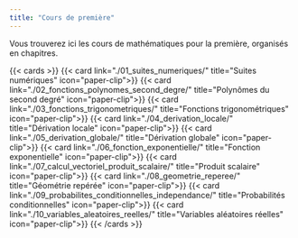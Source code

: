 ```yaml
---
title: "Cours de première"
---
```

Vous trouverez ici les cours de mathématiques pour la première, organisés en chapitres.

{{< cards >}}
  {{< card link="./01_suites_numeriques/" title="Suites numériques" icon="paper-clip">}}
  {{< card link="./02_fonctions_polynomes_second_degre/" title="Polynômes du second degré" icon="paper-clip">}}
  {{< card link="./03_fonctions_trigonometriques/" title="Fonctions trigonométriques" icon="paper-clip">}}
  {{< card link="./04_derivation_locale/" title="Dérivation locale" icon="paper-clip">}}
  {{< card link="./05_derivation_globale/" title="Dérivation globale" icon="paper-clip">}}
  {{< card link="./06_fonction_exponentielle/" title="Fonction exponentielle" icon="paper-clip">}}
  {{< card link="./07_calcul_vectoriel_produit_scalaire/" title="Produit scalaire" icon="paper-clip">}}
  {{< card link="./08_geometrie_reperee/" title="Géométrie repérée" icon="paper-clip">}}
  {{< card link="./09_probabilites_conditionnelles_independance/" title="Probabilités conditionnelles" icon="paper-clip">}}
  {{< card link="./10_variables_aleatoires_reelles/" title="Variables aléatoires réelles" icon="paper-clip">}}
{{< /cards >}}
